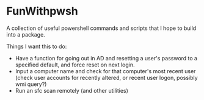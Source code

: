 # FunWithpwsh
A collection of useful powershell commands and scripts that I hope to build into a package.

Things I want this to do: 

- Have a function for going out in AD and resetting a user's password to a specified default, and force reset on next login. 
- Input a computer name and check for that computer's most recent user (check user accounts for recently altered, or recent user logon, possibly wmi query?)
- Run an sfc scan remotely (and other utilities)
